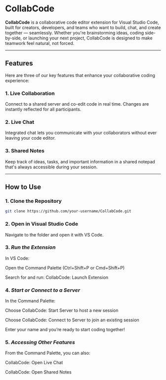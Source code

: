 # CollabCode

**CollabCode** is a collaborative code editor extension for Visual Studio Code, built for creators, developers, and teams who want to build, chat, and create together — seamlessly. Whether you're brainstorming ideas, coding side-by-side, or launching your next project, CollabCode is designed to make teamwork feel natural, not forced.

---

## Features

Here are three of our key features that enhance your collaborative coding experience:

### 1. **Live Collaboration**
Connect to a shared server and co-edit code in real time. Changes are instantly reflected for all participants.

### 2. **Live Chat**
Integrated chat lets you communicate with your collaborators without ever leaving your code editor.

### 3. **Shared Notes**
Keep track of ideas, tasks, and important information in a shared notepad that's always accessible during your session.

---

## How to Use

### 1. **Clone the Repository**

```bash
git clone https://github.com/your-username/CollabCode.git
```

### 2. **Open in Visual Studio Code**
Navigate to the folder and open it with VS Code.

### 3. ***Run the Extension***
In VS Code:

Open the Command Palette (Ctrl+Shift+P or Cmd+Shift+P)

Search for and run: CollabCode: Launch Extension

### 4. ***Start or Connect to a Server***
In the Command Palette:

Choose CollabCode: Start Server to host a new session

Choose CollabCode: Connect to Server to join an existing session

Enter your name and you’re ready to start coding together!

### 5. ***Accessing Other Features***
From the Command Palette, you can also:

CollabCode: Open Live Chat

CollabCode: Open Shared Notes

##
